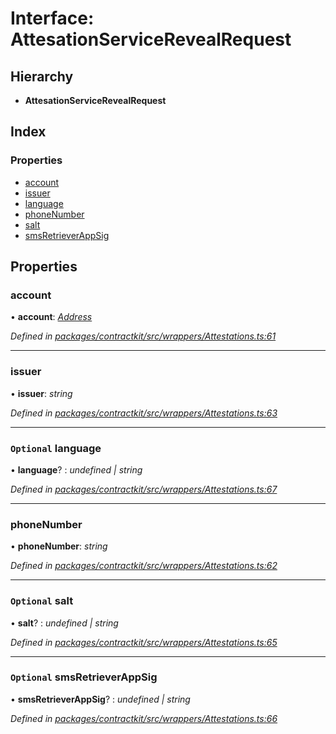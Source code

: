 # Interface: AttesationServiceRevealRequest

## Hierarchy

* **AttesationServiceRevealRequest**

## Index

### Properties

* [account](_contractkit_src_wrappers_attestations_.attesationservicerevealrequest.md#account)
* [issuer](_contractkit_src_wrappers_attestations_.attesationservicerevealrequest.md#issuer)
* [language](_contractkit_src_wrappers_attestations_.attesationservicerevealrequest.md#optional-language)
* [phoneNumber](_contractkit_src_wrappers_attestations_.attesationservicerevealrequest.md#phonenumber)
* [salt](_contractkit_src_wrappers_attestations_.attesationservicerevealrequest.md#optional-salt)
* [smsRetrieverAppSig](_contractkit_src_wrappers_attestations_.attesationservicerevealrequest.md#optional-smsretrieverappsig)

## Properties

###  account

• **account**: *[Address](../modules/_contractkit_src_base_.md#address)*

*Defined in [packages/contractkit/src/wrappers/Attestations.ts:61](https://github.com/celo-org/celo-monorepo/blob/master/packages/contractkit/src/wrappers/Attestations.ts#L61)*

___

###  issuer

• **issuer**: *string*

*Defined in [packages/contractkit/src/wrappers/Attestations.ts:63](https://github.com/celo-org/celo-monorepo/blob/master/packages/contractkit/src/wrappers/Attestations.ts#L63)*

___

### `Optional` language

• **language**? : *undefined | string*

*Defined in [packages/contractkit/src/wrappers/Attestations.ts:67](https://github.com/celo-org/celo-monorepo/blob/master/packages/contractkit/src/wrappers/Attestations.ts#L67)*

___

###  phoneNumber

• **phoneNumber**: *string*

*Defined in [packages/contractkit/src/wrappers/Attestations.ts:62](https://github.com/celo-org/celo-monorepo/blob/master/packages/contractkit/src/wrappers/Attestations.ts#L62)*

___

### `Optional` salt

• **salt**? : *undefined | string*

*Defined in [packages/contractkit/src/wrappers/Attestations.ts:65](https://github.com/celo-org/celo-monorepo/blob/master/packages/contractkit/src/wrappers/Attestations.ts#L65)*

___

### `Optional` smsRetrieverAppSig

• **smsRetrieverAppSig**? : *undefined | string*

*Defined in [packages/contractkit/src/wrappers/Attestations.ts:66](https://github.com/celo-org/celo-monorepo/blob/master/packages/contractkit/src/wrappers/Attestations.ts#L66)*
